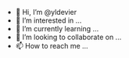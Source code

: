 - 👋 Hi, I’m @yldevier
- 👀 I’m interested in ...
- 🌱 I’m currently learning ...
- 💞️ I’m looking to collaborate on ...
- 📫 How to reach me ...

<!---
yldevier/yldevier is a ✨ special ✨ repository because its `README.md` (this file) appears on your GitHub profile.
You can click the Preview link to take a look at your changes.
--->
